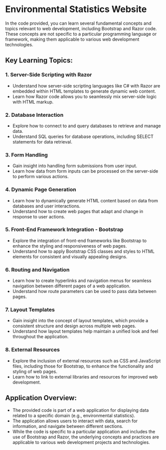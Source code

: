 # Environmental Statistics Website

In the code provided, you can learn several fundamental concepts and topics relevant to web development, including Bootstrap and Razor code. These concepts are not specific to a particular programming language or framework, making them applicable to various web development technologies.

## Key Learning Topics:

### 1. **Server-Side Scripting with Razor**

- Understand how server-side scripting languages like C# with Razor are embedded within HTML templates to generate dynamic web content.
- Learn how Razor code allows you to seamlessly mix server-side logic with HTML markup.

### 2. **Database Interaction**

- Explore how to connect to and query databases to retrieve and manage data.
- Understand SQL queries for database operations, including SELECT statements for data retrieval.

### 3. **Form Handling**

- Gain insight into handling form submissions from user input.
- Learn how data from form inputs can be processed on the server-side to perform various actions.

### 4. **Dynamic Page Generation**

- Learn how to dynamically generate HTML content based on data from databases and user interactions.
- Understand how to create web pages that adapt and change in response to user actions.

### 5. **Front-End Framework Integration - Bootstrap**

- Explore the integration of front-end frameworks like Bootstrap to enhance the styling and responsiveness of web pages.
- Understand how to apply Bootstrap CSS classes and styles to HTML elements for consistent and visually appealing designs.

### 6. **Routing and Navigation**

- Learn how to create hyperlinks and navigation menus for seamless navigation between different pages of a web application.
- Understand how route parameters can be used to pass data between pages.

### 7. **Layout Templates**

- Gain insight into the concept of layout templates, which provide a consistent structure and design across multiple web pages.
- Understand how layout templates help maintain a unified look and feel throughout the application.

### 8. **External Resources**

- Explore the inclusion of external resources such as CSS and JavaScript files, including those for Bootstrap, to enhance the functionality and styling of web pages.
- Learn how to link to external libraries and resources for improved web development.

## Application Overview:

- The provided code is part of a web application for displaying data related to a specific domain (e.g., environmental statistics).
- The application allows users to interact with data, search for information, and navigate between different sections.
- While the code is specific to a particular application and includes the use of Bootstrap and Razor, the underlying concepts and practices are applicable to various web development projects and technologies.
